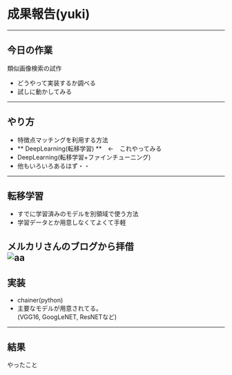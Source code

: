 # 成果報告(yuki)
---
## 今日の作業
類似画像検索の試作
 - どうやって実装するか調べる
 - 試しに動かしてみる
---
## やり方
 - 特徴点マッチングを利用する方法
 - ** DeepLearning(転移学習) **　←　これやってみる
 - DeepLearning(転移学習+ファインチューニング)
 - 他もいろいろあるはず・・
---
## 転移学習
- すでに学習済みのモデルを別領域で使う方法
- 学習データとか用意しなくてよくて手軽

メルカリさんのブログから拝借  
![aa](https://cdn-ak.f.st-hatena.com/images/fotolife/k/kumonworld/20171219/20171219155957.png)
---
## 実装
- chainer(python)
- 主要なモデルが用意されてる。  
(VGG16, GoogLeNET, ResNETなど)  

---
## 結果


やったこと

